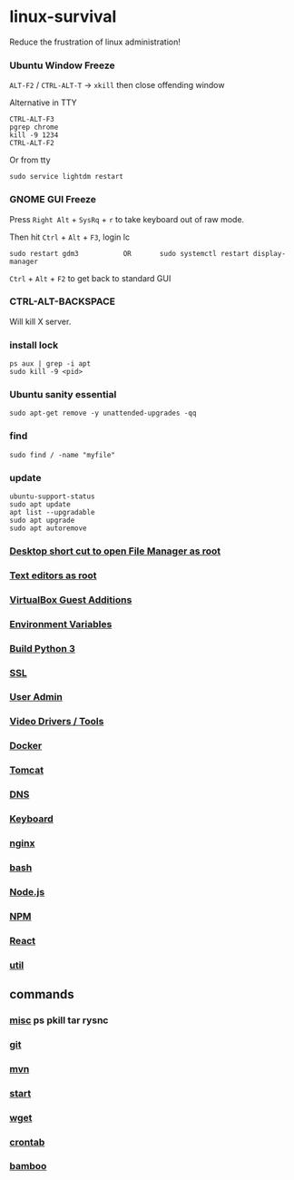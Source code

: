# linux-survival

Reduce the frustration of linux administration!

### Ubuntu Window Freeze

`ALT-F2` / `CTRL-ALT-T` -> `xkill` then close offending window

Alternative in TTY

```
CTRL-ALT-F3
pgrep chrome
kill -9 1234
CTRL-ALT-F2
```

Or from tty

```
sudo service lightdm restart
```

### GNOME GUI Freeze

Press `Right Alt` + `SysRq` + `r` to take keyboard out of raw mode.

Then hit `Ctrl` + `Alt` + `F3`, login lc

```
sudo restart gdm3           OR       sudo systemctl restart display-manager
```

`Ctrl` + `Alt` + `F2` to get back to standard GUI

### CTRL-ALT-BACKSPACE

Will kill X server.

### install lock

```
ps aux | grep -i apt
sudo kill -9 <pid>
```

### Ubuntu sanity essential

```
sudo apt-get remove -y unattended-upgrades -qq
```

### find

```
sudo find / -name "myfile"
```

### update

```
ubuntu-support-status
sudo apt update
apt list --upgradable
sudo apt upgrade
sudo apt autoremove
```

### [Desktop short cut to open File Manager as root](FileManagerSudo.md)

### [Text editors as root](TextEditorSudo.md)

### [VirtualBox Guest Additions](VirtualBoxGuestAdditions.md)

### [Environment Variables](EnvironmentVariables.md)

### [Build Python 3](BuildPython3.md)

### [SSL](SSL.md)

### [User Admin](UserAdmin.md)

### [Video Drivers / Tools](Video.md)

### [Docker](Docker.md)

### [Tomcat](Tomcat.md)

### [DNS](DNS.md)

### [Keyboard](keyboard.md)

### [nginx](nginx.md)

### [bash](bash.md)

### [Node.js](Node.js.md)

### [NPM](NPM.md)

### [React](React.md)

### [util](util.md)

## commands

### [misc](cmd.md) ps pkill tar rysnc

### [git](git.md)

### [mvn](Maven.md)

### [start](start.md)

### [wget](wget.md)

### [crontab](crontab.md)

### [bamboo](bamboo.md)
